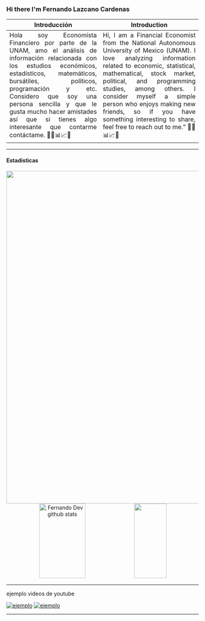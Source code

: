 ### Hi there  I'm Fernando Lazcano Cardenas 


<table>
    <thead>
        <tr>
            <th>Introducción</th>
            <th>Introduction</th>
        </tr>
    </thead>
    <tbody>
        <tr>
            <td rowspan=4 align="justify">Hola soy Economista Financiero por parte de la UNAM, amo el análisis de información relacionada con los estudios económicos, estadísticos, matemáticos, bursátiles, políticos, programación y etc. Considero que soy una persona sencilla y que le gusta mucho hacer amistades así que si tienes algo interesante que contarme contáctame. 🌟🤝📊📈🌐
</td>
        </tr>
        <tr>
            <td align="justify">Hi, I am a Financial Economist from the National Autonomous University of Mexico (UNAM). I love analyzing information related to economic, statistical, mathematical, stock market, political, and programming studies, among others. I consider myself a simple person who enjoys making new friends, so if you have something interesting to share, feel free to reach out to me.” 🌟🤝📊📈🌐 </td>
</table>

---
#### Estadisticas
<div align="center">  
  <img width="870em" src="http://github-profile-summary-cards.vercel.app/api/cards/profile-details?username=fernandolazcar&theme=rose_pine" /> 
 
   <img width="49%" height="195px" src="https://github-readme-stats.vercel.app/api?username=fernandolazcar&show_icons=true&count_private=true&hide_border=true&title_color=02D9F7FF&icon_color=02D9F7FF&text_color=c9d1d9&bg_color=0d1117" alt="Fernando Dev github stats" /> 
  
  <img width="41%" height="195px" src="https://github-readme-stats.vercel.app/api/top-langs/?username=fernandolazcar&layout=compact&hide_border=true&title_color=02D9F7FF&text_color=02D9F7FF&bg_color=0d1117" />

</div> 

---
ejemplo videos de youtube

[![ejemplo](https://img.youtube.com/vi/ggG9ySCChYw/0.jpg)](https://youtu.be/ggG9ySCChYw?si=Rd55ldwdp-xrwbOu)
[![ejemplo](https://img.youtube.com/vi/ggG9ySCChYw/0.jpg)](https://youtu.be/ggG9ySCChYw?si=Rd55ldwdp-xrwbOu)


---






